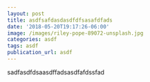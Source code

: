 ```yaml
---
layout: post
title: asdfsafdasdasdfdfsasafdfads
date: '2018-05-20T19:17:26-06:00'
image: /images/riley-pope-89072-unsplash.jpg
categories: asdf
tags: asdf
publication_url: asdf
---
```

sadfasdfdsaasdffadsasdfafdssfad
